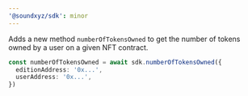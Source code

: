 ```yaml
---
'@soundxyz/sdk': minor
---
```


Adds a new method `numberOfTokensOwned` to get the number of tokens owned by a user on a given NFT contract.

```ts
const numberOfTokensOwned = await sdk.numberOfTokensOwned({
  editionAddress: '0x...',
  userAddress: '0x...',
})
```
